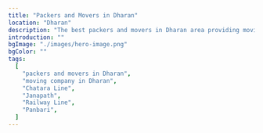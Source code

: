 ```yaml
---
title: "Packers and Movers in Dharan"
location: "Dharan"
description: "The best packers and movers in Dharan area providing moving solutions that prioritize safety and timeliness."
introduction: ""
bgImage: "./images/hero-image.png"
bgColor: ""
tags:
  [
    "packers and movers in Dharan",
    "moving company in Dharan",
    "Chatara Line",
    "Janapath",
    "Railway Line",
    "Panbari",
  ]
---
```

